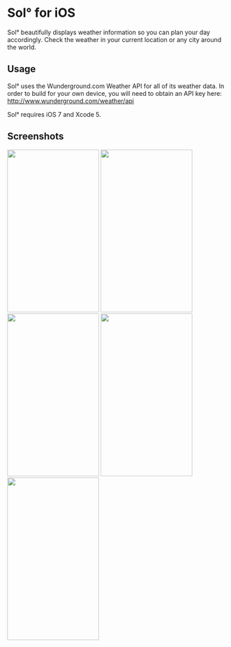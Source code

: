 Sol° for iOS
===

Sol° beautifully displays weather information so you can plan your day accordingly. 
Check the weather in your current location or any city around the world. 

Usage
---

Sol° uses the Wunderground.com Weather API for all of its weather data. In order to build for your own device, 
you will need to obtain an API key here: http://www.wunderground.com/weather/api

Sol° requires iOS 7 and Xcode 5.

Screenshots
---

<img src=https://github.com/comyarzaheri/Sol/raw/master/Screenshots/1.png width=210 height=372>
<img src=https://github.com/comyarzaheri/Sol/raw/master/Screenshots/2.png width=210 height=372>
<img src=https://github.com/comyarzaheri/Sol/raw/master/Screenshots/3.png width=210 height=372>
<img src=https://github.com/comyarzaheri/Sol/raw/master/Screenshots/4.png width=210 height=372>
<img src=https://github.com/comyarzaheri/Sol/raw/master/Screenshots/4.png width=210 height=372>



